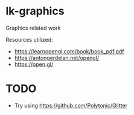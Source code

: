 # lk-graphics
Graphics related work

Resources utilized:
* https://learnopengl.com/book/book_pdf.pdf
* https://antongerdelan.net/opengl/
* https://open.gl/

# TODO
* Try using https://github.com/Polytonic/Glitter
